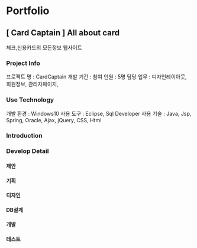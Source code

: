 # Portfolio
## [ Card Captain ]  All about card
체크,신용카드의 모든정보 웹사이트 

### Project Info
프로젝트 명 : CardCaptain
개발 기간 : 
참여 인원 : 5명
담당 업무 : 디자인레이아웃, 회원정보, 관리자페이지, 

### Use Technology
개발 환경 : Windows10
사용 도구 : Eclipse, Sql Developer
사용 기술 : Java, Jsp, Spring, Oracle, Ajax, jQuery, CSS, Html

### Introduction

### Develop Detail

#### 제안
#### 기획
#### 디자인

#### DB설계
#### 개발
#### 테스트

